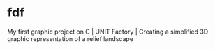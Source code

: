 # fdf
My first graphic project on C | UNIT Factory | Creating a simplified 3D graphic representation of a relief landscape
